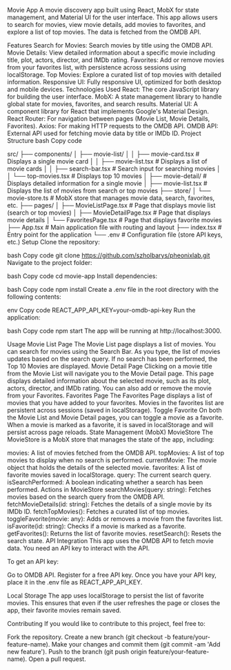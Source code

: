 Movie App
A movie discovery app built using React, MobX for state management, and Material UI for the user interface. This app allows users to search for movies, view movie details, add movies to favorites, and explore a list of top movies. The data is fetched from the OMDB API.

Features
Search for Movies: Search movies by title using the OMDB API.
Movie Details: View detailed information about a specific movie including title, plot, actors, director, and IMDb rating.
Favorites: Add or remove movies from your favorites list, with persistence across sessions using localStorage.
Top Movies: Explore a curated list of top movies with detailed information.
Responsive UI: Fully responsive UI, optimized for both desktop and mobile devices.
Technologies Used
React: The core JavaScript library for building the user interface.
MobX: A state management library to handle global state for movies, favorites, and search results.
Material UI: A component library for React that implements Google's Material Design.
React Router: For navigation between pages (Movie List, Movie Details, Favorites).
Axios: For making HTTP requests to the OMDB API.
OMDB API: External API used for fetching movie data by title or IMDb ID.
Project Structure
bash
Copy code

src/
├── components/
│   ├── movie-list/
│   │   ├── movie-card.tsx      # Displays a single movie card
│   │   ├── movie-list.tsx      # Displays a list of movie cards
│   │   ├── search-bar.tsx      # Search input for searching movies
│   │   └── top-movies.tsx      # Displays top 10 movies
│   ├── movie-detail/           # Displays detailed information for a single movie
│   ├── movie-list.tsx          # Displays the list of movies from search or top movies
├── store/
│   └── movie-store.ts          # MobX store that manages movie data, search, favorites, etc.
├── pages/
│   ├── MovieListPage.tsx       # Page that displays movie list (search or top movies)
│   ├── MovieDetailPage.tsx     # Page that displays movie details
│   └── FavoritesPage.tsx       # Page that displays favorite movies
├── App.tsx                     # Main application file with routing and layout
├── index.tsx                   # Entry point for the application
└── .env                        # Configuration file (store API keys, etc.)
Setup
Clone the repository:

bash
Copy code
git clone https://github.com/szholbarys/pheonixlab.git
Navigate to the project folder:

bash
Copy code
cd movie-app
Install dependencies:

bash
Copy code
npm install
Create a .env file in the root directory with the following contents:

env
Copy code
REACT_APP_API_KEY=your-omdb-api-key
Run the application:

bash
Copy code
npm start
The app will be running at http://localhost:3000.

Usage
Movie List Page
The Movie List page displays a list of movies.
You can search for movies using the Search Bar. As you type, the list of movies updates based on the search query.
If no search has been performed, the Top 10 Movies are displayed.
Movie Detail Page
Clicking on a movie title from the Movie List will navigate you to the Movie Detail page.
This page displays detailed information about the selected movie, such as its plot, actors, director, and IMDb rating.
You can also add or remove the movie from your Favorites.
Favorites Page
The Favorites Page displays a list of movies that you have added to your favorites.
Movies in the favorites list are persistent across sessions (saved in localStorage).
Toggle Favorite
On both the Movie List and Movie Detail pages, you can toggle a movie as a favorite.
When a movie is marked as a favorite, it is saved in localStorage and will persist across page reloads.
State Management (MobX)
MovieStore
The MovieStore is a MobX store that manages the state of the app, including:

movies: A list of movies fetched from the OMDB API.
topMovies: A list of top movies to display when no search is performed.
currentMovie: The movie object that holds the details of the selected movie.
favorites: A list of favorite movies saved in localStorage.
query: The current search query.
isSearchPerformed: A boolean indicating whether a search has been performed.
Actions in MovieStore
searchMovies(query: string): Fetches movies based on the search query from the OMDB API.
fetchMovieDetails(id: string): Fetches the details of a single movie by its IMDb ID.
fetchTopMovies(): Fetches a curated list of top movies.
toggleFavorite(movie: any): Adds or removes a movie from the favorites list.
isFavorite(id: string): Checks if a movie is marked as a favorite.
getFavorites(): Returns the list of favorite movies.
resetSearch(): Resets the search state.
API Integration
This app uses the OMDB API to fetch movie data. You need an API key to interact with the API.

To get an API key:

Go to OMDB API.
Register for a free API key.
Once you have your API key, place it in the .env file as REACT_APP_API_KEY.

Local Storage
The app uses localStorage to persist the list of favorite movies. This ensures that even if the user refreshes the page or closes the app, their favorite movies remain saved.

Contributing
If you would like to contribute to this project, feel free to:

Fork the repository.
Create a new branch (git checkout -b feature/your-feature-name).
Make your changes and commit them (git commit -am 'Add new feature').
Push to the branch (git push origin feature/your-feature-name).
Open a pull request.